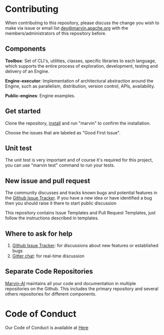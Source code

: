 # Contributing

 When contributing to this repository, please discuss the change you wish to make via issue or 
 email list <dev@marvin.apache.org> with the members/administrators of this repository before. 

 ## Components

  **Toolbox**: Set of CLI's, utilities, classes, specific libraries to each language, which supports the entire process of exploration, development, testing and delivery of an Engine.

  **Engine-executor**: Implementation of architectural abstraction around the Engine, such as parallelism, distribution, version control, APIs, availability.

  **Public-engines**: Engine examples.


 ## Get started

 Clone the repository, [install][installguide] and run "marvin" to confirm the installation.

 Choose the issues that are labeled as "Good First Issue".

 ## Unit test

 The unit test is very important and of course it's required for this project, you can use "marvin test" command to run your tests.


 ## New issue and pull request

 The community discusses and tracks known bugs and potential features in the [Github Issue Tracker][tbissue]. If you have a new idea or have identified a bug then you should raise it there to start public discussion

 This repository contains Issue Templates and Pull Request Templates, just follow the instructions described in templates.

 ## Where to ask for help

 1. [Github Issue Tracker][tbissue]: for discussions about new features or established bugs
 2. [Gitter chat][gchat]: for real-time discussion

 ## Separate Code Repositories

 [Marvin-AI][marvinai] maintains all your code and documentation in multiple repositories on the Github. This includes the primary repository and several others repositories for different components.

 # Code of Conduct

 Our Code of Conduct is available at [Here][codepage]

 [codepage]: https://github.com/apache/incubator-marvin/blob/master/python-toolbox/CODE_OF_CONDUCT.md
 [installguide]: https://github.com/apache/incubator-marvin/blob/master/python-toolbox/README.md
 [tbissue]: https://issues.apache.org/jira/projects/MARVIN/issues?filter=allopenissues
 [gchat]: https://gitter.im/marvin-ai
 [marvinai]: https://github.com/apache/incubator-marvin

